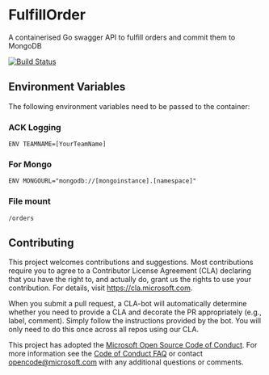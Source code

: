 # FulfillOrder

A containerised Go swagger API to fulfill orders and commit them to MongoDB

[![Build Status](https://dev.azure.com/theazurechallenge/Kubernetes/_apis/build/status/Code/Azure.azch-fulfillorder)](https://dev.azure.com/theazurechallenge/Kubernetes/_build/latest?definitionId=11)

## Environment Variables

The following environment variables need to be passed to the container:

### ACK Logging

```
ENV TEAMNAME=[YourTeamName]
```

### For Mongo

```
ENV MONGOURL="mongodb://[mongoinstance].[namespace]"
```

### File mount
```
/orders
```

## Contributing

This project welcomes contributions and suggestions.  Most contributions require you to agree to a
Contributor License Agreement (CLA) declaring that you have the right to, and actually do, grant us
the rights to use your contribution. For details, visit https://cla.microsoft.com.

When you submit a pull request, a CLA-bot will automatically determine whether you need to provide
a CLA and decorate the PR appropriately (e.g., label, comment). Simply follow the instructions
provided by the bot. You will only need to do this once across all repos using our CLA.

This project has adopted the [Microsoft Open Source Code of Conduct](https://opensource.microsoft.com/codeofconduct/).
For more information see the [Code of Conduct FAQ](https://opensource.microsoft.com/codeofconduct/faq/) or
contact [opencode@microsoft.com](mailto:opencode@microsoft.com) with any additional questions or comments.
